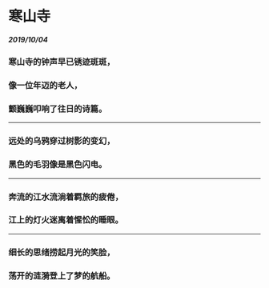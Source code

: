 <style>
  .page-header>a{display:none;}
  .site-footer{display:none;}
</style>
# 寒山寺
##### 2019/10/04
### 寒山寺的钟声早已锈迹斑斑，
### 像一位年迈的老人，
### 颤巍巍叩响了往日的诗篇。
---
### 远处的乌鸦穿过树影的变幻，
### 黑色的毛羽像是黑色闪电。
---
### 奔流的江水流淌着羁旅的疲倦，
### 江上的灯火迷离着惺忪的睡眼。
---
### 细长的思绪捞起月光的笑脸，
### 荡开的涟漪登上了梦的航船。

